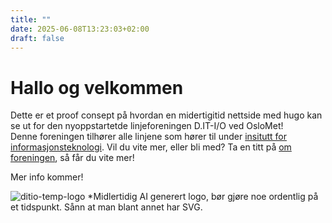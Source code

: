 ```yaml
---
title: ""
date: 2025-06-08T13:23:03+02:00
draft: false
---
```


# Hallo og velkommen

Dette er et proof consept på hvordan en midertigitid nettside med hugo kan se ut for den nyoppstartetde linjeforeningen D.IT-I/O ved OsloMet!\
Denne foreningen tilhører alle linjene som hører til under [insitutt for informasjonsteknologi](https://www.oslomet.no/om/tkd/it). Vil du vite mer, eller bli med? 
Ta en titt på [om foreningen](om_oss/about), så får du vite mer!

Mer info kommer!

![ditio-temp-logo](img/ditio.png)
*Midlertidig AI generert logo, bør gjøre noe ordentlig på et tidspunkt. Sånn at man blant annet har SVG.